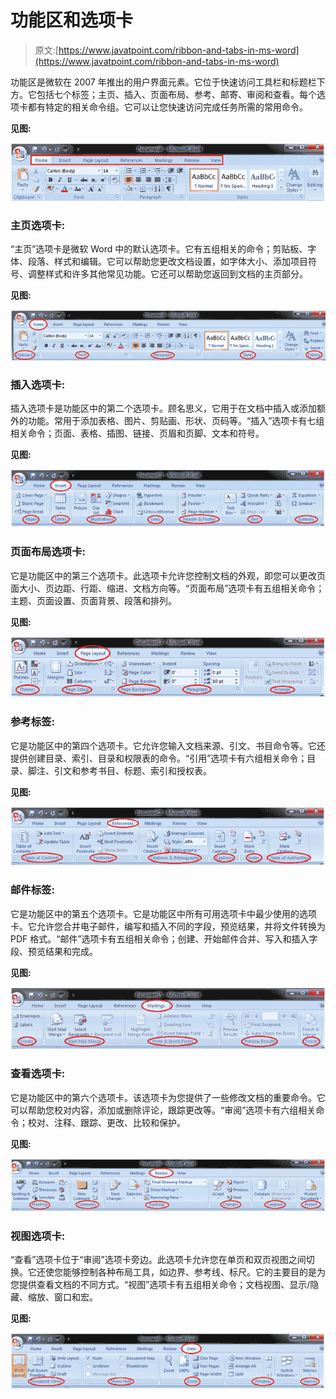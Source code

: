 # 功能区和选项卡

> 原文:[https://www.javatpoint.com/ribbon-and-tabs-in-ms-word](https://www.javatpoint.com/ribbon-and-tabs-in-ms-word)

功能区是微软在 2007 年推出的用户界面元素。它位于快速访问工具栏和标题栏下方。它包括七个标签；主页、插入、页面布局、参考、邮寄、审阅和查看。每个选项卡都有特定的相关命令组。它可以让您快速访问完成任务所需的常用命令。

**见图:**

![MS Word Ribbon and tags 1](img/9757fe19b5b3e8d1008b4a765a212044.png)

### 主页选项卡:

“主页”选项卡是微软 Word 中的默认选项卡。它有五组相关的命令；剪贴板、字体、段落、样式和编辑。它可以帮助您更改文档设置，如字体大小、添加项目符号、调整样式和许多其他常见功能。它还可以帮助您返回到文档的主页部分。

**见图:**

![MS Word Ribbon and tags 2](img/eac4d149dee7e0237a6943b24e3277a5.png)

### 插入选项卡:

插入选项卡是功能区中的第二个选项卡。顾名思义，它用于在文档中插入或添加额外的功能。常用于添加表格、图片、剪贴画、形状、页码等。“插入”选项卡有七组相关命令；页面、表格、插图、链接、页眉和页脚、文本和符号。

**见图:**

![MS Word Ribbon and tags 3](img/095b95ba98dbda0a13c555007682ec43.png)

### 页面布局选项卡:

它是功能区中的第三个选项卡。此选项卡允许您控制文档的外观，即您可以更改页面大小、页边距、行距、缩进、文档方向等。“页面布局”选项卡有五组相关命令；主题、页面设置、页面背景、段落和排列。

**见图:**

![MS Word Ribbon and tags 4](img/fccc1059b12556cd88f3410374ba252a.png)

### 参考标签:

它是功能区中的第四个选项卡。它允许您输入文档来源、引文、书目命令等。它还提供创建目录、索引、目录和权限表的命令。“引用”选项卡有六组相关命令；目录、脚注、引文和参考书目、标题、索引和授权表。

**见图:**

![MS Word Ribbon and tags 5](img/01a8858d04af572322e2164b06abfa57.png)

### 邮件标签:

它是功能区中的第五个选项卡。它是功能区中所有可用选项卡中最少使用的选项卡。它允许您合并电子邮件，编写和插入不同的字段，预览结果，并将文件转换为 PDF 格式。“邮件”选项卡有五组相关命令；创建、开始邮件合并、写入和插入字段、预览结果和完成。

**见图:**

![MS Word Ribbon and tags 6](img/dfc1e9109fe0642ce5000f35077a4783.png)

### 查看选项卡:

它是功能区中的第六个选项卡。该选项卡为您提供了一些修改文档的重要命令。它可以帮助您校对内容，添加或删除评论，跟踪更改等。“审阅”选项卡有六组相关命令；校对、注释、跟踪、更改、比较和保护。

**见图:**

![MS Word Ribbon and tags 7](img/bec8e96344129e116960ff803f899649.png)

### 视图选项卡:

“查看”选项卡位于“审阅”选项卡旁边。此选项卡允许您在单页和双页视图之间切换。它还使您能够控制各种布局工具，如边界、参考线、标尺。它的主要目的是为您提供查看文档的不同方式。“视图”选项卡有五组相关命令；文档视图、显示/隐藏、缩放、窗口和宏。

**见图:**

![MS Word Ribbon and tags 8](img/a109391b8e7a49c4defe3401eb04d8c9.png)